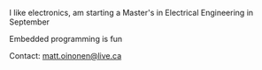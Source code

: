 I like electronics, am starting a Master's in Electrical Engineering in September

Embedded programming is fun

Contact:
matt.oinonen@live.ca

<!---
Matterminator/Matterminator is a ✨ special ✨ repository because its `README.md` (this file) appears on your GitHub profile.
You can click the Preview link to take a look at your changes.
--->

